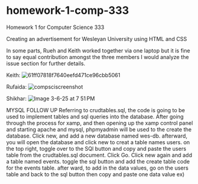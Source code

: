 # homework-1-comp-333
Homework 1 for Computer Science 333

Creating an advertisement for Wesleyan University using HTML and CSS

In some parts, Rueh and Keith worked together via one laptop but it is fine to say equal contribution amongst the three members I would analyze the issue section for further details.


Keith:
![61ff07818f7640eefd471ce96cbb5061](https://github.com/user-attachments/assets/fa9e6157-93f6-4bc1-8dae-230088f8773f)


Rufaida: 
![compsciscreenshot](https://github.com/user-attachments/assets/ebd24dea-6f43-4327-9ec7-2cc7cf8aea64)


Shikhar:
![Image 3-6-25 at 7 51 PM](https://github.com/user-attachments/assets/7f829c9d-e2f5-494e-b473-c08fdcfd75f2)


MYSQL FOLLOW UP
Referring to crudtables.sql, the code is going to be used to implement tables and sql queries into the database. 
After going through the process for xamp, and then opening up the xamp control panel and starting apache and mysql, phpmyadmin will be used to the create the database. 
Click new, and add a new database named wes-db. afterward, you will open the database and click new to creat a table names users. on the top right, toggle over to the SQl button and copy and paste the users table from the crudtables.sql document. Click Go. Click new again and add a table named events. toggle the sql button and add the create table code for the events table. 
after ward, to add in the data values, go on the users table and back to the sql button then copy and paste one data value ex) 
